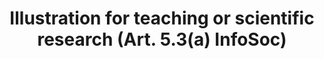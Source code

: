 ---
title: "Illustration for teaching or scientific research (Art. 5.3(a) InfoSoc)"
short: "info53a"
draft: "false"
summary: "This (optional) exception or limitation allows any user to reproduce, communicate to the public and make available to the public works and other protected subject matter (other than databases and software), for the sole purpose of illustration for teaching or scientific research and to the extent justified by the non-commercial purpose (of the activity as such) to be achieved. The source and the author's name must be indicated unless this turns out to be impossible."
more: ""
linklaw: ""
---